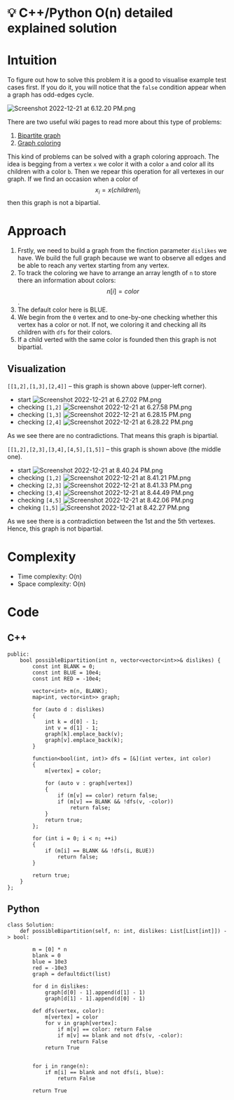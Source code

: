 # 💡 C++/Python O(n) detailed explained solution

# Intuition
To figure out how to solve this problem it is a good to visualise example test cases first. If you do it, you will notice that the `false` condition appear when a graph has odd-edges cycle.

![Screenshot 2022-12-21 at 6.12.20 PM.png](https://assets.leetcode.com/users/images/b4bebd23-22f3-456f-bfb8-24b8c01fead9_1671628374.3050444.png)

There are two useful wiki pages to read more about this type of problems:
1. [Bipartite graph](https://en.wikipedia.org/wiki/Bipartite_graph)
2. [Graph coloring](https://en.wikipedia.org/wiki/Graph_coloring)

This kind of problems can be solved with a graph coloring approach. The idea is begging from a vertex `x` we color it with a color `a` and color all its children with a color `b`. Then we repear this operation for all vertexes in our graph. If we find an occasion when a color of $$x_i = x(children)_i$$ then this graph is not a bipartial.

# Approach
1. Frstly, we need to build a graph from the finction parameter `dislikes` we have. We build the full graph because we want to observe all edges and be able to reach any vertex starting from any vertex.
2. To track the coloring we have to arrange an array length of `n` to store there an information about colors: $$n[i] = color$$.
3. The default color here is BLUE.
4. We begin from the `0` vertex and to one-by-one checking whether this vertex has a color or not. If not, we coloring it and checking all its children with `dfs` for their colors.
5. If a child verted with the same color is founded then this graph is not bipartial.

## Visualization

`[[1,2],[1,3],[2,4]]` – this graph is shown above (upper-left corner).

* start
![Screenshot 2022-12-21 at 6.27.02 PM.png](https://assets.leetcode.com/users/images/684f7783-a6ff-4e27-85a5-8a3c182681f2_1671629258.3820488.png)
* checking `[1,2]` 
![Screenshot 2022-12-21 at 6.27.58 PM.png](https://assets.leetcode.com/users/images/a6ea51cf-9362-4a8d-a692-3195de517712_1671629395.1232119.png)
* checking `[1,3]` 
![Screenshot 2022-12-21 at 6.28.15 PM.png](https://assets.leetcode.com/users/images/2c6b2a08-3821-4cb7-b46a-010dae6ef34c_1671637097.0901196.png)
* checking `[2,4]` 
![Screenshot 2022-12-21 at 6.28.22 PM.png](https://assets.leetcode.com/users/images/1b21ffaa-864f-4702-a300-0947a297fe79_1671637129.9281485.png)

As we see there are no contradictions. That means this graph is bipartial.

`[[1,2],[2,3],[3,4],[4,5],[1,5]]`  – this graph is shown above (the middle one).

* start 
![Screenshot 2022-12-21 at 8.40.24 PM.png](https://assets.leetcode.com/users/images/ac496092-0fa8-4299-b3a4-2b83b0202fc6_1671637242.103933.png)
* checking `[1,2]` 
![Screenshot 2022-12-21 at 8.41.21 PM.png](https://assets.leetcode.com/users/images/26fda2ad-1f72-42f9-aebd-33dbb85a2cbd_1671637434.5057664.png)
* checking `[2,3]` 
![Screenshot 2022-12-21 at 8.41.33 PM.png](https://assets.leetcode.com/users/images/f361dd65-256a-4007-a3bb-bcf29dd2a0bb_1671637444.0558937.png)
* checking `[3,4]` 
![Screenshot 2022-12-21 at 8.44.49 PM.png](https://assets.leetcode.com/users/images/ef3e7ef2-ac61-4e16-a3ec-041d9a249ed0_1671637500.4675214.png)
* checking `[4,5]` 
![Screenshot 2022-12-21 at 8.42.06 PM.png](https://assets.leetcode.com/users/images/33fd39f3-f0dd-417e-8125-b94bd014d003_1671637471.2012615.png)
* cheking `[1,5]` 
![Screenshot 2022-12-21 at 8.42.27 PM.png](https://assets.leetcode.com/users/images/c02b57a4-468b-4950-a5e9-fa1d7bd331cf_1671637478.8047805.png)

As we see there is a contradiction between the 1st and the 5th vertexes. Hence, this graph is not bipartial.

# Complexity

- Time complexity: O(n)
- Space complexity: O(n)

# Code

## C++

```
public:
    bool possibleBipartition(int n, vector<vector<int>>& dislikes) {
        const int BLANK = 0;
        const int BLUE = 10e4;
        const int RED = -10e4;

        vector<int> m(n, BLANK);
        map<int, vector<int>> graph;

        for (auto d : dislikes)
        {
            int k = d[0] - 1;
            int v = d[1] - 1;
            graph[k].emplace_back(v);
            graph[v].emplace_back(k);
        }

        function<bool(int, int)> dfs = [&](int vertex, int color)
        {
            m[vertex] = color;

            for (auto v : graph[vertex])
            {
                if (m[v] == color) return false;
                if (m[v] == BLANK && !dfs(v, -color))
                    return false;
            }
            return true;
        };

        for (int i = 0; i < n; ++i)
        {
            if (m[i] == BLANK && !dfs(i, BLUE))
                return false;
        }

        return true;
    }
};
```

## Python
```
class Solution:
    def possibleBipartition(self, n: int, dislikes: List[List[int]]) -> bool:

        m = [0] * n
        blank = 0
        blue = 10e3
        red = -10e3
        graph = defaultdict(list)

        for d in dislikes:
            graph[d[0] - 1].append(d[1] - 1)
            graph[d[1] - 1].append(d[0] - 1)

        def dfs(vertex, color):
            m[vertex] = color
            for v in graph[vertex]:
                if m[v] == color: return False
                if m[v] == blank and not dfs(v, -color):
                    return False
            return True

        
        for i in range(n):
            if m[i] == blank and not dfs(i, blue):
                return False

        return True

```

